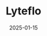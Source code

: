 ---  
layout: startup_page  
title: "Lyteflo"  
id: "lyteflo.com"  
permalink: "/lyteflolyteflo.com01152025/"  
website: "https://www.lyteflo.com/"  
funding_round: "Seed"  
funding_amount: "$3M"  
investors: "Diagram, Whitecap Venture Partners, Amplify Capital"  
about: "Lyteflo provides a one-stop shop for electric vehicle (EV) solutions for dealerships, helping them sell EVs faster. Their EV Revenue Platform integrates into dealership websites, offering tools to appraise EV batteries, communicate savings to customers, and enrich vehicle detail pages with key EV information. This helps dealerships adapt to the changing automotive landscape and capitalize on the growth of the EV market."  
markets: "Automotive, Fintech, Software, Electric Vehicle, Sales"  
hq: "Toronto, Ontario, Canada"  
founded_year: "2024"  
linkedin: "https://www.linkedin.com/company/lyteflo"  
twitter: ""  
instagram: ""  
facebook: ""  
crunchbase: "https://www.crunchbase.com/organization/lyteflo"  
pitchbook: "https://pitchbook.com/profiles/company/687747-34"  

date_display: "15-Jan-2025"  
date: "2025-01-15"

# SEO Optimization  
meta_title: "Lyteflo - Seed Funding ($3M)"  
meta_description: "Lyteflo, Lyteflo provides a one-stop shop for electric vehicle (EV) solutions for dealerships, helping them sell EVs faster. Their EV Revenue Platform integrat..."  
meta_keywords: "Lyteflo, Automotive, Fintech, Software, Electric Vehicle, Sales, Seed funding"  
canonical_url: "https://startup.projectstartups.com/lyteflolyteflo.com01152025/"  
---